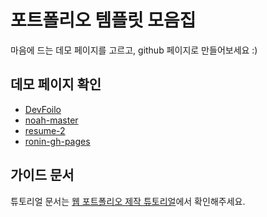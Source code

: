 # 포트폴리오 템플릿 모음집
마음에 드는 데모 페이지를 고르고, github 페이지로 만들어보세요 :)

## 데모 페이지 확인
- [DevFoilo](https://woodory.github.io/Woodory/devfolio-master/)
- [noah-master](https://woodory.github.io/Woodory/noah-master/)
- [resume-2](https://woodory.github.io/Woodory/resume-2-master/)
- [ronin-gh-pages](https://woodory.github.io/Woodory/ronin-gh-pages/)

## 가이드 문서

튜토리얼 문서는 [웹 포트폴리오 제작 튜토리얼](https://www.notion.so/cucus/85e3bec77d904f1fa282cec4756232c3)에서 확인해주세요.
